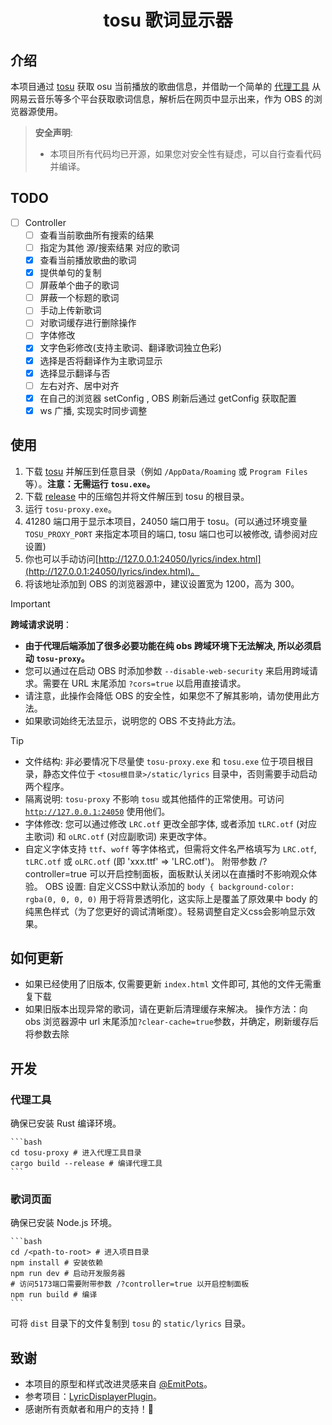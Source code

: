 <!-- markdownlint-disable MD028 MD033 -->
<h1 align="center">tosu 歌词显示器</h1>

## 介绍

本项目通过 [tosu](https://github.com/tosuapp/tosu) 获取 osu 当前播放的歌曲信息，并借助一个简单的 [代理工具](tosu-proxy) 
从网易云音乐等多个平台获取歌词信息，解析后在网页中显示出来，作为 OBS 的浏览器源使用。

> **安全声明**:
>
> - 本项目所有代码均已开源，如果您对安全性有疑虑，可以自行查看代码并编译。

## TODO

- [ ] Controller
  - [ ] 查看当前歌曲所有搜索的结果
  - [ ] 指定为其他 源/搜索结果 对应的歌词
  - [x] 查看当前播放歌曲的歌词
  - [x] 提供单句的复制
  - [ ] 屏蔽单个曲子的歌词
  - [ ] 屏蔽一个标题的歌词
  - [ ] 手动上传新歌词
  - [ ] 对歌词缓存进行删除操作
  - [ ] 字体修改
  - [x] 文字色彩修改(支持主歌词、翻译歌词独立色彩)
  - [x] 选择是否将翻译作为主歌词显示
  - [x] 选择显示翻译与否
  - [ ] 左右对齐、居中对齐
  - [x] 在自己的浏览器 setConfig , OBS 刷新后通过 getConfig 获取配置
  - [x] ws 广播, 实现实时同步调整

## 使用

1. 下载 [tosu](https://github.com/tosuapp/tosu/releases) 并解压到任意目录（例如 `/AppData/Roaming` 或 `Program Files`等）。**注意：无需运行 `tosu.exe`。**
2. 下载 [release](https://github.com/HollisMeynell/tosu-lyrics/releases/) 中的压缩包并将文件解压到 tosu 的根目录。
3. 运行 `tosu-proxy.exe`。
4. 41280 端口用于显示本项目，24050 端口用于 tosu。(可以通过环境变量 `TOSU_PROXY_PORT` 来指定本项目的端口, tosu 端口也可以被修改, 请参阅对应设置)
5. 你也可以手动访问[http://127.0.0.1:24050/lyrics/index.html](http://127.0.0.1:24050/lyrics/index.html)。
6. 将该地址添加到 OBS 的浏览器源中，建议设置宽为 1200，高为 300。

> [!IMPORTANT]
> **跨域请求说明**：
>
> - **由于代理后端添加了很多必要功能在纯 obs 跨域环境下无法解决, 所以必须启动 `tosu-proxy`。**
> - 您可以通过在启动 OBS 时添加参数 `--disable-web-security` 来启用跨域请求。需要在 URL 末尾添加 `?cors=true` 以启用直接请求。
> - 请注意，此操作会降低 OBS 的安全性，如果您不了解其影响，请勿使用此方法。
> - 如果歌词始终无法显示，说明您的 OBS 不支持此方法。

> [!TIP]
>
> - 文件结构: 非必要情况下尽量使 `tosu-proxy.exe` 和 `tosu.exe` 位于项目根目录，静态文件位于 `<tosu根目录>/static/lyrics` 目录中，否则需要手动启动两个程序。
> - 隔离说明: `tosu-proxy` 不影响 `tosu` 或其他插件的正常使用。可访问 [`http://127.0.0.1:24050`](http://127.0.0.1:24050) 使用他们。
> - 字体修改: 您可以通过修改 `LRC.otf` 更改全部字体, 或者添加 `tLRC.otf` (对应主歌词) 和 `oLRC.otf` (对应副歌词) 来更改字体。
> - 自定义字体支持 `ttf`、`woff` 等字体格式，但需将文件名严格填写为 `LRC.otf`, `tLRC.otf` 或 `oLRC.otf` (即 'xxx.ttf' => 'LRC.otf')。
> 附带参数 /?controller=true 可以开启控制面板，面板默认关闭以在直播时不影响观众体验。
> OBS 设置: 自定义CSS中默认添加的 `body { background-color: rgba(0, 0, 0, 0)` 用于将背景透明化，这实际上是覆盖了原效果中 body 的纯黑色样式（为了您更好的调试清晰度）。轻易调整自定义css会影响显示效果。

## 如何更新

- 如果已经使用了旧版本, 仅需要更新 `index.html` 文件即可, 其他的文件无需重复下载
- 如果旧版本出现异常的歌词，请在更新后清理缓存来解决。
    操作方法：向 obs 浏览器源中 url 末尾添加`?clear-cache=true`参数，并确定，刷新缓存后将参数去除

## 开发

### 代理工具

确保已安装 Rust 编译环境。

    ```bash
    cd tosu-proxy # 进入代理工具目录
    cargo build --release # 编译代理工具
    ```

### 歌词页面

确保已安装 Node.js 环境。

    ```bash
    cd /<path-to-root> # 进入项目目录
    npm install # 安装依赖
    npm run dev # 启动开发服务器
    # 访问5173端口需要附带参数 /?controller=true 以开启控制面板
    npm run build # 编译
    ```

可将 `dist` 目录下的文件复制到 `tosu` 的 `static/lyrics` 目录。

## 致谢

- 本项目的原型和样式改进灵感来自 [@EmitPots](https://github.com/EmitPots)。
- 参考项目：[LyricDisplayerPlugin](https://github.com/OsuSync/LyricDisplayerPlugin)。
- 感谢所有贡献者和用户的支持！🙌
